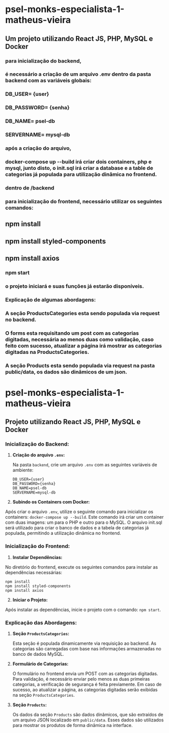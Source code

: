 # psel-monks-especialista-1-matheus-vieira

## Um projeto utilizando React JS, PHP, MySQL e Docker

### para inicialização do backend,
### é necessário a criação de um arquivo .env dentro da pasta backend com as variáveis globais:

### DB_USER= {user}
### DB_PASSWORD= {senha}
### DB_NAME= psel-db
### SERVERNAME= mysql-db

### após a criação do arquivo,
### docker-compose up --build irá criar dois containers, php e mysql, junto disto, o init.sql irá criar a database e a table de categorias já populada para utilização dinâmica no frontend.
### dentro de /backend

### para inicialização do frontend, necessário utilizar os seguintes comandos:

## npm install
## npm install styled-components
## npm install axios
### npm start

### o projeto iniciará e suas funções já estarão disponíveis.


### Explicação de algumas abordagens:

### A seção ProductsCategories esta sendo populada via request no backend.
### O forms esta requisitando um post com as categorias digitadas, necessária ao menos duas como validação, caso feito com sucesso, atualizar a página irá mostrar as categorias digitadas na ProductsCategories.
### A seção Products esta sendo populada via request na pasta public/data, os dados são dinâmicos de um json.




# psel-monks-especialista-1-matheus-vieira

## Projeto utilizando React JS, PHP, MySQL e Docker

### Inicialização do Backend:

1. **Criação do arquivo `.env`:**
   
   Na pasta `backend`, crie um arquivo `.env` com as seguintes variáveis de ambiente:
   
   ```env
   DB_USER={user}
   DB_PASSWORD={senha}
   DB_NAME=psel-db
   SERVERNAME=mysql-db
   ```

2. **Subindo os Containers com Docker:**

Após criar o arquivo `.env`, utilize o seguinte comando para inicializar os containers:
    `docker-compose up --build`.
Este comando irá criar um container com duas imagens: um para o PHP e outro para o MySQL. O arquivo init.sql será utilizado para criar o banco de dados e a tabela de categorias já populada, permitindo a utilização dinâmica no frontend.

### Inicialização do Frontend:

1. **Instalar Dependências:**

No diretório do frontend, execute os seguintes comandos para instalar as dependências necessárias:
```
npm install
npm install styled-components
npm install axios
```

2. **Iniciar o Projeto:**

Após instalar as dependências, inicie o projeto com o comando:
`npm start`.

### Explicação das Abordagens:

1. **Seção `ProductsCategories`:**
   
   Esta seção é populada dinamicamente via requisição ao backend. As categorias são carregadas com base nas informações armazenadas no banco de dados MySQL.

2. **Formulário de Categorias:**
   
   O formulário no frontend envia um POST com as categorias digitadas. Para validação, é necessário enviar pelo menos as duas primeiras categorias, a verificação de segurança é feita previamente. Em caso de sucesso, ao atualizar a página, as categorias digitadas serão exibidas na seção `ProductsCategories`.

3. **Seção `Products`:**
   
   Os dados da seção `Products` são dados dinâmicos, que são extraídos de um arquivo JSON localizado em `public/data`. Esses dados são utilizados para mostrar os produtos de forma dinâmica na interface.
